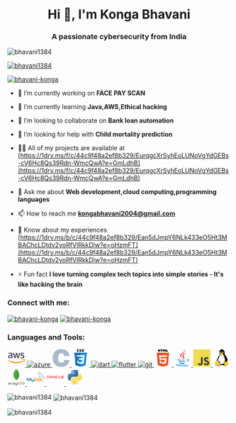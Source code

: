 <h1 align="center">Hi 👋, I'm Konga Bhavani</h1>
<h3 align="center">A passionate cybersecurity from India</h3>

<p align="left"> <img src="https://komarev.com/ghpvc/?username=bhavani1384&label=Profile%20views&color=0e75b6&style=flat" alt="bhavani1384" /> </p>

<p align="left"> <a href="https://github.com/ryo-ma/github-profile-trophy"><img src="https://github-profile-trophy.vercel.app/?username=bhavani1384" alt="bhavani1384" /></a> </p>

<p align="left"> <a href="https://twitter.com/bhavani-konga" target="blank"><img src="https://img.shields.io/twitter/follow/bhavani-konga?logo=twitter&style=for-the-badge" alt="bhavani-konga" /></a> </p>

- 🔭 I’m currently working on **FACE PAY SCAN**

- 🌱 I’m currently learning **Java,AWS,Ethical hacking**

- 👯 I’m looking to collaborate on **Bank loan automation**

- 🤝 I’m looking for help with **Child mortality prediction**

- 👨‍💻 All of my projects are available at [https://1drv.ms/f/c/44c9f48a2ef8b329/EurqgcXrSyhEoLUNoVgYdGEBs-cV6Hc8Qs39Rdn-WmcQwA?e=GmLdhB](https://1drv.ms/f/c/44c9f48a2ef8b329/EurqgcXrSyhEoLUNoVgYdGEBs-cV6Hc8Qs39Rdn-WmcQwA?e=GmLdhB)

- 💬 Ask me about **Web development,cloud computing,programming languages**

- 📫 How to reach me **kongabhavani2004@gmail.com**

- 📄 Know about my experiences [https://1drv.ms/b/c/44c9f48a2ef8b329/Ean5dJmpY6NLk433eO5Ht3MBAChcLDtdv2yoRfVlRkkDlw?e=oHzmFT](https://1drv.ms/b/c/44c9f48a2ef8b329/Ean5dJmpY6NLk433eO5Ht3MBAChcLDtdv2yoRfVlRkkDlw?e=oHzmFT)

- ⚡ Fun fact **I love turning complex tech topics into simple stories - It's like hacking the brain**

<h3 align="left">Connect with me:</h3>
<p align="left">
<a href="https://twitter.com/bhavani-konga" target="blank"><img align="center" src="https://raw.githubusercontent.com/rahuldkjain/github-profile-readme-generator/master/src/images/icons/Social/twitter.svg" alt="bhavani-konga" height="30" width="40" /></a>
<a href="https://linkedin.com/in/bhavani-konga" target="blank"><img align="center" src="https://raw.githubusercontent.com/rahuldkjain/github-profile-readme-generator/master/src/images/icons/Social/linked-in-alt.svg" alt="bhavani-konga" height="30" width="40" /></a>
</p>

<h3 align="left">Languages and Tools:</h3>
<p align="left"> <a href="https://aws.amazon.com" target="_blank" rel="noreferrer"> <img src="https://raw.githubusercontent.com/devicons/devicon/master/icons/amazonwebservices/amazonwebservices-original-wordmark.svg" alt="aws" width="40" height="40"/> </a> <a href="https://azure.microsoft.com/en-in/" target="_blank" rel="noreferrer"> <img src="https://www.vectorlogo.zone/logos/microsoft_azure/microsoft_azure-icon.svg" alt="azure" width="40" height="40"/> </a> <a href="https://www.cprogramming.com/" target="_blank" rel="noreferrer"> <img src="https://raw.githubusercontent.com/devicons/devicon/master/icons/c/c-original.svg" alt="c" width="40" height="40"/> </a> <a href="https://www.w3schools.com/css/" target="_blank" rel="noreferrer"> <img src="https://raw.githubusercontent.com/devicons/devicon/master/icons/css3/css3-original-wordmark.svg" alt="css3" width="40" height="40"/> </a> <a href="https://dart.dev" target="_blank" rel="noreferrer"> <img src="https://www.vectorlogo.zone/logos/dartlang/dartlang-icon.svg" alt="dart" width="40" height="40"/> </a> <a href="https://flutter.dev" target="_blank" rel="noreferrer"> <img src="https://www.vectorlogo.zone/logos/flutterio/flutterio-icon.svg" alt="flutter" width="40" height="40"/> </a> <a href="https://git-scm.com/" target="_blank" rel="noreferrer"> <img src="https://www.vectorlogo.zone/logos/git-scm/git-scm-icon.svg" alt="git" width="40" height="40"/> </a> <a href="https://www.w3.org/html/" target="_blank" rel="noreferrer"> <img src="https://raw.githubusercontent.com/devicons/devicon/master/icons/html5/html5-original-wordmark.svg" alt="html5" width="40" height="40"/> </a> <a href="https://www.java.com" target="_blank" rel="noreferrer"> <img src="https://raw.githubusercontent.com/devicons/devicon/master/icons/java/java-original.svg" alt="java" width="40" height="40"/> </a> <a href="https://developer.mozilla.org/en-US/docs/Web/JavaScript" target="_blank" rel="noreferrer"> <img src="https://raw.githubusercontent.com/devicons/devicon/master/icons/javascript/javascript-original.svg" alt="javascript" width="40" height="40"/> </a> <a href="https://www.linux.org/" target="_blank" rel="noreferrer"> <img src="https://raw.githubusercontent.com/devicons/devicon/master/icons/linux/linux-original.svg" alt="linux" width="40" height="40"/> </a> <a href="https://www.mongodb.com/" target="_blank" rel="noreferrer"> <img src="https://raw.githubusercontent.com/devicons/devicon/master/icons/mongodb/mongodb-original-wordmark.svg" alt="mongodb" width="40" height="40"/> </a> <a href="https://www.mysql.com/" target="_blank" rel="noreferrer"> <img src="https://raw.githubusercontent.com/devicons/devicon/master/icons/mysql/mysql-original-wordmark.svg" alt="mysql" width="40" height="40"/> </a> <a href="https://www.oracle.com/" target="_blank" rel="noreferrer"> <img src="https://raw.githubusercontent.com/devicons/devicon/master/icons/oracle/oracle-original.svg" alt="oracle" width="40" height="40"/> </a> <a href="https://www.python.org" target="_blank" rel="noreferrer"> <img src="https://raw.githubusercontent.com/devicons/devicon/master/icons/python/python-original.svg" alt="python" width="40" height="40"/> </a> </p>

<p><img align="left" src="https://github-readme-stats.vercel.app/api/top-langs?username=bhavani1384&show_icons=true&locale=en&layout=compact" alt="bhavani1384" /></p>

<p>&nbsp;<img align="center" src="https://github-readme-stats.vercel.app/api?username=bhavani1384&show_icons=true&locale=en" alt="bhavani1384" /></p>

<p><img align="center" src="https://github-readme-streak-stats.herokuapp.com/?user=bhavani1384&" alt="bhavani1384" /></p>
